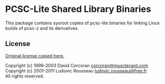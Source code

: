 # PCSC-Lite Shared Library Binaries

This package contains sysroot copies of pcsc-lite binaries for linking Linux builds of pcsc-z and its derivatives.

## License

[Original license copied here.](./LICENSE)

Copyright (c) 1999-2003 David Corcoran <corcoran@musclecard.com>
<br/>
Copyright (c) 2001-2011 Ludovic Rousseau <ludovic.rousseau@free.fr>
<br/>
All rights reserved.
